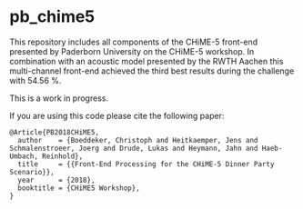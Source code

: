 # pb_chime5

This repository includes all components of the CHiME-5 front-end presented by Paderborn University on the CHiME-5 workshop. In combination with an acoustic model presented by the RWTH Aachen this multi-channel front-end achieved the third best results during the challenge with 54.56 %. 

This is a work in progress.

If you are using this code please cite the following paper:

```
@Article{PB2018CHiME5,
  author    = {Boeddeker, Christoph and Heitkaemper, Jens and Schmalenstroeer, Joerg and Drude, Lukas and Heymann, Jahn and Haeb-Umbach, Reinhold},
  title     = {{Front-End Processing for the CHiME-5 Dinner Party Scenario}},
  year      = {2018},
  booktitle = {CHiME5 Workshop},
}
```
